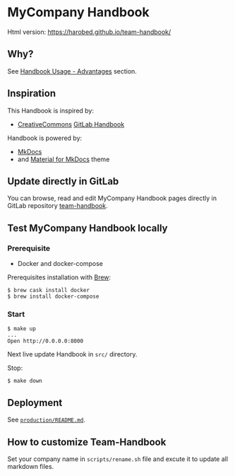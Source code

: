 # MyCompany Handbook

Html version: https://harobed.github.io/team-handbook/

## Why?

See [Handbook Usage - Advantages](https://about.gitlab.com/handbook/handbook-usage/#advantages) section.


## Inspiration

This Handbook is inspired by:

* [CreativeCommons](https://creativecommons.org/licenses/by-sa/4.0/) [GitLab Handbook](https://about.gitlab.com/handbook/)

Handbook is powered by:

* [MkDocs](https://www.mkdocs.org/)
* and [Material for MkDocs](https://squidfunk.github.io/mkdocs-material/) theme


## Update directly in GitLab

You can browse, read and edit MyCompany Handbook pages directly in GitLab repository [team-handbook](https://github.com/harobed/team-handbook).


## Test MyCompany Handbook locally

### Prerequisite

* Docker and docker-compose

Prerequisites installation with [Brew](https://brew.sh/index_fr):

```
$ brew cask install docker
$ brew install docker-compose
```


### Start

```
$ make up
...
Open http://0.0.0.0:8000
```

Next live update Handbook in `src/` directory.

Stop:

```
$ make down
```

## Deployment

See [`production/README.md`](production/).


## How to customize Team-Handbook

Set your company name in `scripts/rename.sh` file and excute it to update all markdown files.

